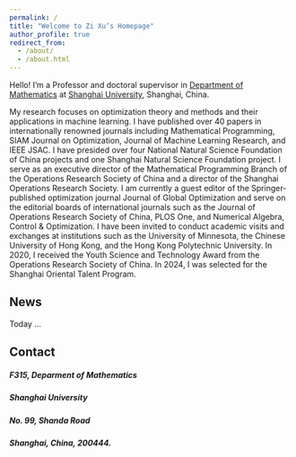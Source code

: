 ```yaml
---
permalink: /
title: "Welcome to Zi Xu’s Homepage"
author_profile: true
redirect_from: 
  - /about/
  - /about.html
---
```


Hello! I’m a Professor and doctoral supervisor in [Department of Mathematics](https://math.shu.edu.cn) at [Shanghai University](https://www.shu.edu.cn), Shanghai, China.

My research focuses on optimization theory and methods and their applications in machine learning. I have published over 40 papers in internationally renowned journals including Mathematical Programming, SIAM Journal on Optimization, Journal of Machine Learning Research, and IEEE JSAC. I have presided over four National Natural Science Foundation of China projects and one Shanghai Natural Science Foundation project. I serve as an executive director of the Mathematical Programming Branch of the Operations Research Society of China and a director of the Shanghai Operations Research Society. I am currently a guest editor of the Springer-published optimization journal Journal of Global Optimization and serve on the editorial boards of international journals such as the Journal of Operations Research Society of China, PLOS One, and Numerical Algebra, Control & Optimization. I have been invited to conduct academic visits and exchanges at institutions such as the University of Minnesota, the Chinese University of Hong Kong, and the Hong Kong Polytechnic University. In 2020, I received the Youth Science and Technology Award from the Operations Research Society of China. In 2024, I was selected for the Shanghai Oriental Talent Program.

## News

Today ...


## Contact

##### F315, Deparment of Mathematics

##### Shanghai University

##### No. 99, Shanda Road

##### Shanghai, China, 200444.
